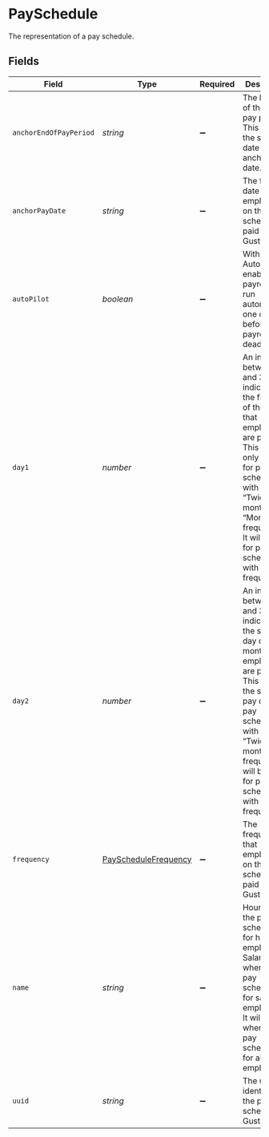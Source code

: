 # PaySchedule

The representation of a pay schedule.


## Fields

| Field                                                                                                                                                                                                                                                    | Type                                                                                                                                                                                                                                                     | Required                                                                                                                                                                                                                                                 | Description                                                                                                                                                                                                                                              |
| -------------------------------------------------------------------------------------------------------------------------------------------------------------------------------------------------------------------------------------------------------- | -------------------------------------------------------------------------------------------------------------------------------------------------------------------------------------------------------------------------------------------------------- | -------------------------------------------------------------------------------------------------------------------------------------------------------------------------------------------------------------------------------------------------------- | -------------------------------------------------------------------------------------------------------------------------------------------------------------------------------------------------------------------------------------------------------- |
| `anchorEndOfPayPeriod`                                                                                                                                                                                                                                   | *string*                                                                                                                                                                                                                                                 | :heavy_minus_sign:                                                                                                                                                                                                                                       | The last date of the first pay period. This can be the same date as the anchor pay date.                                                                                                                                                                 |
| `anchorPayDate`                                                                                                                                                                                                                                          | *string*                                                                                                                                                                                                                                                 | :heavy_minus_sign:                                                                                                                                                                                                                                       | The first date that employees on this pay schedule are paid with Gusto.                                                                                                                                                                                  |
| `autoPilot`                                                                                                                                                                                                                                              | *boolean*                                                                                                                                                                                                                                                | :heavy_minus_sign:                                                                                                                                                                                                                                       | With Autopilot® enabled, payroll will run automatically one day before your payroll deadlines.                                                                                                                                                           |
| `day1`                                                                                                                                                                                                                                                   | *number*                                                                                                                                                                                                                                                 | :heavy_minus_sign:                                                                                                                                                                                                                                       | An integer between 1 and 31 indicating the first day of the month that employees are paid. This field is only relevant for pay schedules with the “Twice per month” and “Monthly” frequencies. It will be null for pay schedules with other frequencies. |
| `day2`                                                                                                                                                                                                                                                   | *number*                                                                                                                                                                                                                                                 | :heavy_minus_sign:                                                                                                                                                                                                                                       | An integer between 1 and 31 indicating the second day of the month that employees are paid. This field is the second pay date for pay schedules with the “Twice per month” frequency. It will be null for pay schedules with other frequencies.          |
| `frequency`                                                                                                                                                                                                                                              | [PayScheduleFrequency](../../models/shared/payschedulefrequency.md)                                                                                                                                                                                      | :heavy_minus_sign:                                                                                                                                                                                                                                       | The frequency that employees on this pay schedule are paid with Gusto.                                                                                                                                                                                   |
| `name`                                                                                                                                                                                                                                                   | *string*                                                                                                                                                                                                                                                 | :heavy_minus_sign:                                                                                                                                                                                                                                       | Hourly when the pay schedule is for hourly employees. Salaried when the pay schedule is for salaried employees. It will be null when the pay schedule is for all employees.                                                                              |
| `uuid`                                                                                                                                                                                                                                                   | *string*                                                                                                                                                                                                                                                 | :heavy_minus_sign:                                                                                                                                                                                                                                       | The unique identifier of the pay schedule in Gusto.                                                                                                                                                                                                      |